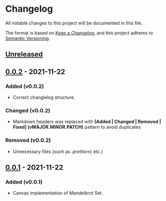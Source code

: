# Changelog

All notable changes to this project will be documented in this file.

The format is based on [Keep a Changelog](https://keepachangelog.com/en/1.0.0/), and this project adheres to [Semantic Versioning](https://semver.org/spec/v2.0.0.html).

## [Unreleased]

## [0.0.2] - 2021-11-22

### Added (v0.0.2)

- Correct changlelog structure.

### Changed (v0.0.2)

- Markdown headers was replaced with **[Added | Changed | Removed | Fixed] (vMAJOR.MINOR.PATCH)** pattern to avoid duplicates

### Removed (v0.0.2)

- Unnecessary files (such as _.prettierrc_ etc.)

## [0.0.1] - 2021-11-22

### Added (v0.0.1)

- Canvas implementation of Mandelbrot Set.

[unreleased]: https://github.com/iibe/mandelbrot-set/compare/v1.0.0...HEAD
[1.0.0]: https://github.com/iibe/mandelbrot-set/compare/v0.0.2...v1.0.0
[0.0.2]: https://github.com/iibe/mandelbrot-set/compare/v0.0.1...v0.0.2
[0.0.1]: https://github.com/iibe/mandelbrot-set/releases/tag/v0.0.1
